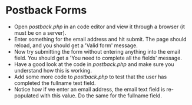 # Postback Forms
* Open *postback.php* in an code editor and view it through a browser (it must be on a server).
* Enter something for the email address and hit submit. The page should reload, and you should get a 'Valid form' message.
* Now try submitting the form without entering anything into the email field. You should get a 'You need to complete all the fields' message.
* Have a good look at the code in *postback.php* and make sure you understand how this is working.  
* Add some more code to *postback.php* to test that the user has completed the fullname text field. 
* Notice how if we enter an email address, the email text field is re-populated with this value. Do the same for the fullname field.
